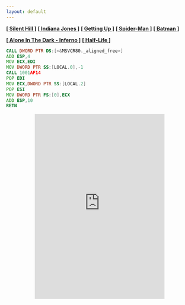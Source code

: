 ```yaml
---
layout: default
---
```


**[[ Silent Hill ]](./silent_hill.html)**
**[[ Indiana Jones ]](./indy.html)**
**[[ Getting Up ]](./gettingup.html)**
**[[ Spider-Man ]](./spiderman.html)**
**[[ Batman ]](./batman.html)**

**[[ Alone In The Dark - Inferno ]](./aitd5.html)**
**[[ Half-Life ]](./hl.html)**

```asm
CALL DWORD PTR DS:[<&MSVCR80._aligned_free>]
ADD ESP,4
MOV ECX,EDI
MOV DWORD PTR SS:[LOCAL.0],-1
CALL 1001AF14
POP EDI
MOV ECX,DWORD PTR SS:[LOCAL.2]
POP ESI
MOV DWORD PTR FS:[0],ECX
ADD ESP,10
RETN
```

<center><iframe src="https://discordapp.com/widget?id=512886164726743041&theme=dark" width="350" height="500" allowtransparency="true" frameborder="0" allowfullscreen></iframe>
<!--<iframe src="https://embed.restream.io/player/index.html?token=a2818cf5a011e184c1b3dcd92132b2f4" width="640" height="360" frameborder="0" allowfullscreen></iframe>--></center>